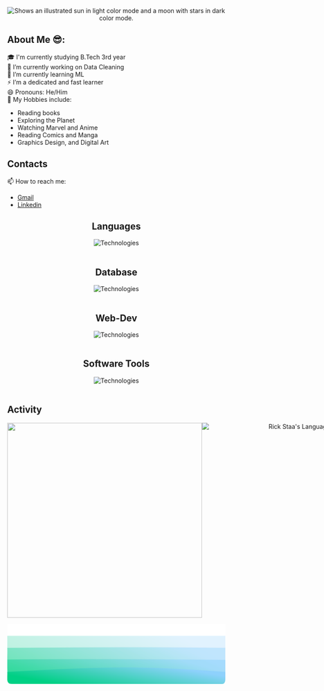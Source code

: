 
<p align="center">
<picture>
  <source media="(prefers-color-scheme: dark)" srcset="https://github.com/Soumyadeepchanda/Soumyadeepchanda/blob/main/name.jpg?raw=true">
  <source media="(prefers-color-scheme: light)" srcset="https://github.com/Soumyadeepchanda/Soumyadeepchanda/blob/main/name.jpg?raw=true">
  <img alt="Shows an illustrated sun in light color mode and a moon with stars in dark color mode." src="https://user-images.githubusercontent.com/25423296/163456779-a8556205-d0a5-45e2-ac17-42d089e3c3f8.png">
</picture>
</p>


## About Me 😎:

🎓 I'm currently studying B.Tech 3rd year<br>
🔭 I’m currently working on Data Cleaning<br>
🌱 I’m currently learning ML<br>
⚡ I’m a dedicated and fast learner<br>
😄 Pronouns: He/Him<br>
🔭 My Hobbies include:
 <ul>
      <li>Reading books</l1>
      <li>Exploring the Planet</li>
      <li>Watching Marvel and Anime</li>
      <li>Reading Comics and Manga</li>
      <li>Graphics Design, and Digital Art</li>
</ul>

<!--
<hr>
<center>
<img src="https://komarev.com/ghpvc/?username=Soumyadeepchanda&label=People+Who+Viewed+My+Profile" >
</center>
-->

<p>
  <h2>Contacts</h2>
  📫 How to reach me: 
  <ul>
  <li><a href="mailto:chandasoumyadeep2002@gmail.com ">Gmail</a></li>
  <li><a href="mailto:www.linkedin.com/in/soumyadeep-chanda-852030202 ">Linkedin</a></li>
  </ul>
</p>


<div align="center">

  <h2>Languages</h2>
      <img src="https://skillicons.dev/icons?i=c,cpp,python&perline=8" alt="Technologies">
  <br><br>
   <h2>Database</h2>
      <img src="https://skillicons.dev/icons?i=mysql,sqlite,postgres&perline=8" alt="Technologies">
  <br><br>
   <h2>Web-Dev</h2>
      <img src="https://skillicons.dev/icons?i=html,css,js&perline=8" alt="Technologies">
  <br><br>
 <h2>Software Tools</h2>
      <img src="https://skillicons.dev/icons?i=vscode,&perline=1" alt="Technologies">
  <br><br>
  </div>
  
<h2>Activity</h2>
<!-- <div style="display: flex; flex-direction: row;">
 <img class="img height=450 width=450"  src="https://github-readme-stats.vercel.app/api?username=Soumyadeepchanda&show_icons=true&theme=radical" />
 <img class="img  height=450 width=450" src="https://github-readme-stats.vercel.app/api/top-langs/?username=Soumyadeepchanda&theme=radical&layout=compact" />
</div> -->

<div align="center" style="display: flex; flex-direction: row;">
<img class="img" height=450 width=450  src="https://github-readme-stats.vercel.app/api?username=Soumyadeepchanda&show_icons=true&theme=radical" />
  <img class="img" height=450 width=470 src="https://github-readme-stats.vercel.app/api/top-langs/?username=Soumyadeepchanda&layout=compact" alt="Rick Staa's Language stats" />
</a> 
  </div>


<div margin="20px">
  <p>
    <p>
      <img src="img/waves_.svg" alt="Waves SVG">
    </p>
  </p>
</div>
